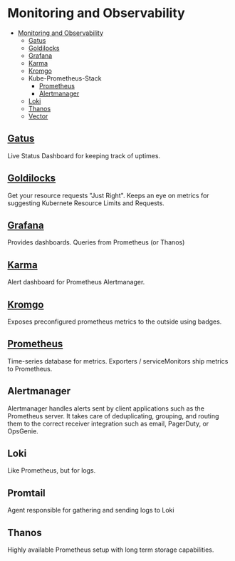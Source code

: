 # Monitoring and Observability

- [Monitoring and Observability](#monitoring-and-observability)
  - [Gatus](#gatus)
  - [Goldilocks](#goldilocks) 
  - [Grafana](#grafana)
  - [Karma](#karma)
  - [Kromgo](#kromgo)
  - Kube-Prometheus-Stack
    - [Prometheus](#prometheus)
    - [Alertmanager](#alertmanager)
  - [Loki](#loki)
  - [Thanos](#thanos)
  - [Vector](#vector)
 
## [Gatus](gatus/README.md)

Live Status Dashboard for keeping track of uptimes.

## [Goldilocks](goldilocks/README.md)

Get your resource requests "Just Right". Keeps an eye on metrics for suggesting Kubernete Resource Limits and Requests.

## [Grafana](grafana/README.md)

Provides dashboards. Queries from Prometheus (or Thanos)

## [Karma](karma/README.md)

Alert dashboard for Prometheus Alertmanager.

## [Kromgo](kromgo/README.md)

Exposes preconfigured prometheus metrics to the outside using badges.

## [Prometheus](kube-prometheus-stack/README.md)

Time-series database for metrics.
Exporters / serviceMonitors ship metrics to Prometheus.

## Alertmanager

Alertmanager handles alerts sent by client applications such as the Prometheus server.
It takes care of deduplicating, grouping, and routing them to the correct receiver integration such as email, PagerDuty, or OpsGenie.

## Loki

Like Prometheus, but for logs.

## Promtail

Agent responsible for gathering and sending logs to Loki

## Thanos

Highly available Prometheus setup with long term storage capabilities.

